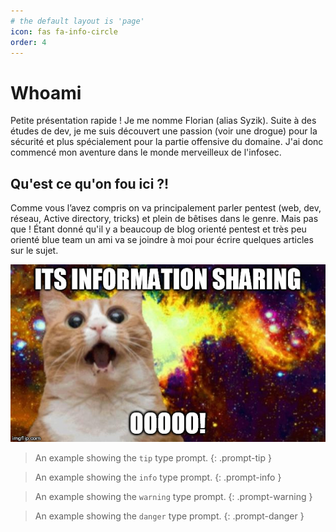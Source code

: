 ```yaml
---
# the default layout is 'page'
icon: fas fa-info-circle
order: 4
---
```


# Whoami 

Petite présentation rapide !
Je me nomme Florian (alias Syzik).
Suite à des études de dev, je me suis découvert une passion (voir une drogue) pour la sécurité et plus spécialement pour la partie offensive du domaine. J'ai donc commencé mon aventure dans le monde merveilleux de l'infosec.

## Qu'est ce qu'on fou ici ?!

Comme vous l’avez compris on va principalement parler pentest (web, dev, réseau, Active directory, tricks) et plein de bêtises dans le genre.
Mais pas que ! Étant donné qu'il y a beaucoup de blog orienté pentest et très peu orienté blue team un ami va se joindre à moi pour écrire quelques articles sur le sujet.

![](/assets/img/knwolegeSharing.jpg)


> An example showing the `tip` type prompt.
{: .prompt-tip }

> An example showing the `info` type prompt.
{: .prompt-info }

> An example showing the `warning` type prompt.
{: .prompt-warning }

> An example showing the `danger` type prompt.
{: .prompt-danger }